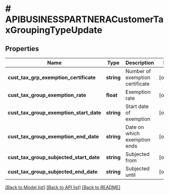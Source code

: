 # # APIBUSINESSPARTNERACustomerTaxGroupingTypeUpdate

## Properties

Name | Type | Description | Notes
------------ | ------------- | ------------- | -------------
**cust_tax_grp_exemption_certificate** | **string** | Number of exemption certificate | [optional]
**cust_tax_group_exemption_rate** | **float** | Exemption rate | [optional]
**cust_tax_group_exemption_start_date** | **string** | Start date of exemption | [optional]
**cust_tax_group_exemption_end_date** | **string** | Date on which exemption ends | [optional]
**cust_tax_group_subjected_start_date** | **string** | Subjected from | [optional]
**cust_tax_group_subjected_end_date** | **string** | Subjected until | [optional]

[[Back to Model list]](../../README.md#models) [[Back to API list]](../../README.md#endpoints) [[Back to README]](../../README.md)
